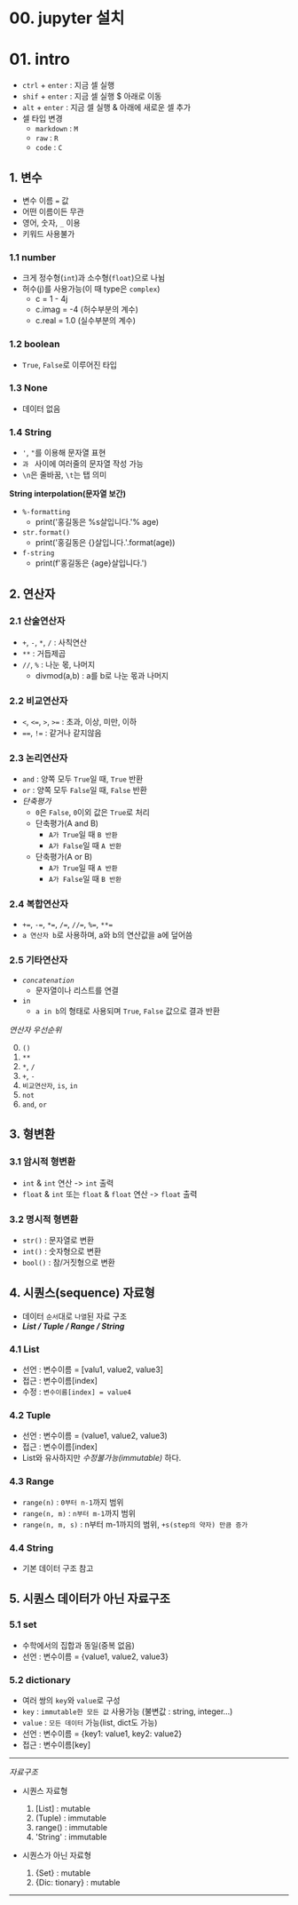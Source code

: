 # 00. jupyter 설치

# 01. intro
- `ctrl` + `enter` : 지금 셀 실행
- `shif` + `enter` : 지금 셀 실행 $ 아래로 이동
- `alt` + `enter` : 지금 셀 실행 & 아래에 새로운 셀 추가
- 셀 타입 변경 
    - `markdown` : `M`
    - `raw` : `R`
    - `code` : `C`

## 1. 변수
- 변수 이름 `=` 값
- 어떤 이름이든 무관
- 영어, 숫자, `_` 이용
- 키워드 사용불가

### 1.1 number
- 크게 정수형(`int`)과 소수형(`float`)으로 나뉨
- 허수(j)를 사용가능(이 때 type은 `complex`)
    - c = 1 - 4j 
    - c.imag = -4 (허수부분의 계수)
    - c.real = 1.0 (실수부분의 계수)

### 1.2 boolean
- `True`, `False`로 이루어진 타입

### 1.3 None
- 데이터 없음 

### 1.4 String
- `'`, `"`를 이용해 문자열 표현
- ```과 ``` 사이에 여러줄의 문자열 작성 가능
- `\n`은 줄바꿈, `\t`는 탭 의미

**String interpolation(문자열 보간)**
- `%-formatting`
    - print('홍길동은 %s살입니다.'% age)
- `str.format()`
    - print('홍길동은 {}살입니다.'.format(age))
- `f-string`
    - print(f'홍길동은 {age}살입니다.')

## 2. 연산자
### 2.1 산술연산자
- `+`, `-`, `*`, `/` : 사칙연산
- `**` : 거듭제곱
- `//`, `%` : 나눈 몫, 나머지
    - divmod(a,b) : a를 b로 나눈 몫과 나머지

### 2.2 비교연산자
- `<`, `<=`, `>`, `>=` : 초과, 이상, 미만, 이하
- `==`, `!=` : 같거나 같지않음

### 2.3 논리연산자
- `and` : 양쪽 모두 `True`일 때, `True` 반환
- `or` : 양쪽 모두 `False`일 때, `False` 반환
- *단축평가*
    - `0`은 `False`, `0`이외 값은 `True`로 처리
    - 단축평가(A and B)  
        - `A가 True`일 때 `B 반환` 
        - `A가 False`일 때 `A 반환` 
    - 단축평가(A or B)
        - `A가 True`일 때 `A 반환` 
        - `A가 False`일 때 `B 반환`

### 2.4 복합연산자
- `+=`, `-=`, `*=`, `/=`, `//=`, `%=`, `**=`
- `a 연산자 b`로 사용하며, a와 b의 연산값을 a에 덮어씀

### 2.5 기타연산자
- *`concatenation`*
    - 문자열이나 리스트를 연결
- `in`
    - `a in b`의 형태로 사용되며 `True`, `False` 값으로 결과 반환

*연산자 우선순위*

0. `()`
1. `**`
2. `*`, `/`
3. `+`, `-`
4. `비교연산자`, `is`, `in`
5. `not`
6. `and`, `or`

## 3. 형변환
### 3.1 암시적 형변환
- `int` & `int` 연산 -> `int` 출력
- `float` & `int` 또는 `float` & `float` 연산 -> `float` 출력

### 3.2 명시적 형변환
- `str()` : 문자열로 변환  
- `int()` : 숫자형으로 변환
- `bool()` : 참/거짓형으로 변환

## 4. 시퀀스(sequence) 자료형
- 데이터 `순서`대로 `나열`된 자료 구조
- ***List / Tuple / Range / String***

### 4.1 List
- 선언 : 변수이름 = [valu1, value2, value3]
- 접근 : 변수이름[index]
- 수정 : `변수이름[index] = value4`

### 4.2 Tuple
- 선언 : 변수이름 = (value1, value2, value3)
- 접근 : 변수이름[index]
- List와 유사하지만 *수정불가능(immutable)* 하다.

### 4.3 Range
- `range(n)` : `0부터 n-1`까지 범위
- `range(n, m)` : `n부터 m-1`까지 범위
- `range(n, m, s)` : n부터 m-1까지의 범위, `+s(step의 약자) 만큼 증가`

### 4.4 String 
- 기본 데이터 구조 참고

## 5. 시퀀스 데이터가 아닌 자료구조 
### 5.1 set
- 수학에서의 집합과 동일(중복 없음)
- 선언 : 변수이름 = {value1, value2, value3}

### 5.2 dictionary
- 여러 쌍의 `key`와 `value`로 구성
- `key` : `immutable한 모든 값` 사용가능
(불변값 : string, integer...)
- `value` : `모든 데이터` 가능(list, dict도 가능)
- 선언 : 변수이름 = {key1: value1, key2: value2}
- 접근 : 변수이름[key]

***
*자료구조*
- 시퀀스 자료형
    1. [List] : mutable
    2. (Tuple) : immutable
    3. range() : immutable
    4. 'String' : immutable
    
- 시퀀스가 아닌 자료형
    1. {Set} : mutable
    2. {Dic: tionary} : mutable
***
